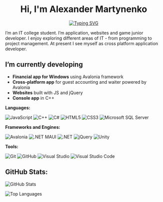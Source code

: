 

<h1 align="center">
Hi, I'm Alexander Martynenko
</h1>



<div  align="center">
   
 [![Typing SVG](https://readme-typing-svg.herokuapp.com?font=Fira+Code&weight=800&size=30&color=0066FF&lines=Welcome+to+my+Github)](https://git.io/typing-svg)

</div>


 
I’m an IT college student. 
I’m application, websites and game junior developer. 
I enjoy exploring different areas of IT - from programming to project management.
At present I see myself  as cross platform application developer.


## I’m currently developing

-  **Financial app for Windows** using  Avalonia framework  
-  **Cross-platform app** for guest accounting and waiter powered by Avalonia
-  **Websites** built with JS and jQuery
-  **Console app** in C++
  

**Languages:**

![JavaScript](https://img.shields.io/badge/javascript-%23323330.svg?style=for-the-badge&logo=javascript&logoColor=%23F7DF1E)
![C++](https://img.shields.io/badge/c++-%2300599C.svg?style=for-the-badge&logo=c%2B%2B&logoColor=white)
![C#](https://img.shields.io/badge/c%23-%239B4F96.svg?style=for-the-badge&logo=c-sharp&logoColor=white&color=68217A)
![HTML5](https://img.shields.io/badge/html5-%23E34F26.svg?style=for-the-badge&logo=html5&logoColor=white)
![CSS3](https://img.shields.io/badge/css3-%231572B6.svg?style=for-the-badge&logo=css&logoColor=white)
![Microsoft SQL Server](https://img.shields.io/badge/Microsoft%20SQL%20Server-CC2927?style=for-the-badge&logo=microsoft%20sql%20server&logoColor=white)

**Frameworks and Engines:**

![Avalonia](https://img.shields.io/badge/Avalonia%20UI-black?style=for-the-badge&logo=avaloniaui&logoSize=30px&color=8b00ff)
![.NET MAUI](https://img.shields.io/badge/.NET%20MAUI-512BD4?style=for-the-badge&logo=.net&logoColor=white&labelColor=8A2BE2)
![.NET](https://img.shields.io/badge/.NET-512BD4?style=for-the-badge&logo=dotnet&logoColor=white&color=8A2BE2)
![jQuery](https://img.shields.io/badge/jQuery-0769AD?style=for-the-badge&logo=jquery&logoColor=white)
![Unity](https://img.shields.io/badge/Unity-100000?style=for-the-badge&logo=unity&logoColor=white)

**Tools:**

![Git](https://img.shields.io/badge/Git-F05032?style=for-the-badge&logo=git&logoColor=white)
![GitHub](https://img.shields.io/badge/GitHub-181717?style=for-the-badge&logo=github&logoColor=white)
![Visual Studio](https://img.shields.io/badge/Visual%20Studio-5C2D91?style=for-the-badge&logo=visualstudio&logoColor=white)
![Visual Studio Code](https://img.shields.io/badge/Visual%20Studio%20Code-007ACC?style=for-the-badge&logo=visualstudiocode&logoColor=white)

##  GitHub Stats:

![GitHub Stats](https://github-readme-stats.vercel.app/api?username=SharkiVVV&show_icons=true&theme=tokyonight)

![Top Languages](https://github-readme-stats.vercel.app/api/top-langs/?username=SharkiVVV&layout=compact&theme=tokyonight)

